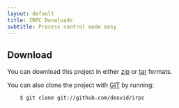 ```yaml
---
layout: default
title: IRPC Donwloads
subtitle: Process control made easy
---
```


Download
----------------------------

You can download this project 
in either [zip](http://github.com/deavid/irpc/zipball/master)
or [tar](http://github.com/deavid/irpc/tarball/master) formats.

You can also clone the project with [GIT](http://git-scm.com)
by running:

        $ git clone git://github.com/deavid/irpc



